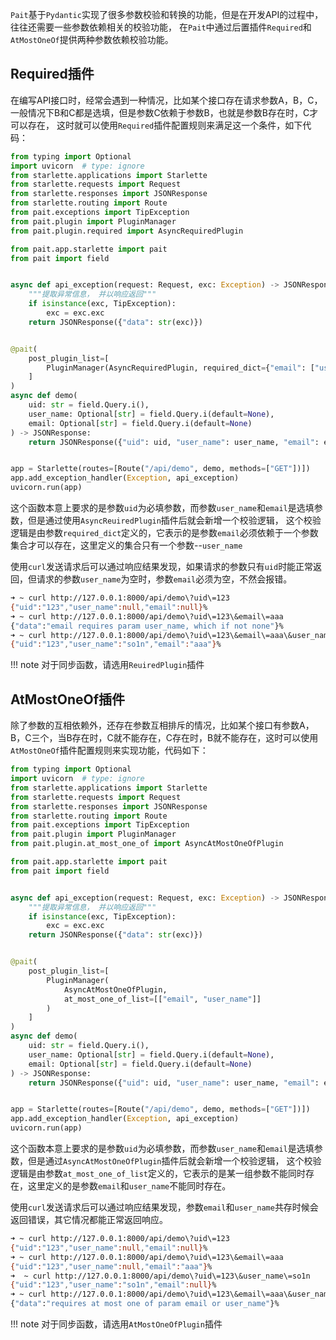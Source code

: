 `Pait`基于`Pydantic`实现了很多参数校验和转换的功能，但是在开发API的过程中，往往还需要一些参数依赖相关的校验功能，
在`Pait`中通过后置插件`Required`和`AtMostOneOf`提供两种参数依赖校验功能。

## Required插件
在编写API接口时，经常会遇到一种情况，比如某个接口存在请求参数A，B，C，一般情况下B和C都是选填，但是参数C依赖于参数B，也就是参数B存在时，C才可以存在，
这时就可以使用`Required`插件配置规则来满足这一个条件，如下代码：
```py hl_lines="23-25"
from typing import Optional
import uvicorn  # type: ignore
from starlette.applications import Starlette
from starlette.requests import Request
from starlette.responses import JSONResponse
from starlette.routing import Route
from pait.exceptions import TipException
from pait.plugin import PluginManager
from pait.plugin.required import AsyncRequiredPlugin

from pait.app.starlette import pait
from pait import field


async def api_exception(request: Request, exc: Exception) -> JSONResponse:
    """提取异常信息， 并以响应返回"""
    if isinstance(exc, TipException):
        exc = exc.exc
    return JSONResponse({"data": str(exc)})


@pait(
    post_plugin_list=[
        PluginManager(AsyncRequiredPlugin, required_dict={"email": ["user_name"]})
    ]
)
async def demo(
    uid: str = field.Query.i(),
    user_name: Optional[str] = field.Query.i(default=None),
    email: Optional[str] = field.Query.i(default=None)
) -> JSONResponse:
    return JSONResponse({"uid": uid, "user_name": user_name, "email": email})


app = Starlette(routes=[Route("/api/demo", demo, methods=["GET"])])
app.add_exception_handler(Exception, api_exception)
uvicorn.run(app)
```
这个函数本意上要求的是参数`uid`为必填参数，而参数`user_name`和`email`是选填参数，但是通过使用`AsyncReuiredPlugin`插件后就会新增一个校验逻辑，
这个校验逻辑是由参数`required_dict`定义的，它表示的是参数`email`必须依赖于一个参数集合才可以存在，这里定义的集合只有一个参数--`user_name`

使用`curl`发送请求后可以通过响应结果发现，如果请求的参数只有`uid`时能正常返回，但请求的参数`user_name`为空时，参数`email`必须为空，不然会报错。
```bash
➜ ~ curl http://127.0.0.1:8000/api/demo\?uid\=123
{"uid":"123","user_name":null,"email":null}%
➜ ~ curl http://127.0.0.1:8000/api/demo\?uid\=123\&email\=aaa
{"data":"email requires param user_name, which if not none"}%
➜ ~ curl http://127.0.0.1:8000/api/demo\?uid\=123\&email\=aaa\&user_name\=so1n
{"uid":"123","user_name":"so1n","email":"aaa"}%
```

!!! note
    对于同步函数，请选用`ReuiredPlugin`插件

## AtMostOneOf插件
除了参数的互相依赖外，还存在参数互相排斥的情况，比如某个接口有参数A，B，C三个，当B存在时，C就不能存在，C存在时，B就不能存在，这时可以使用`AtMostOneOf`插件配置规则来实现功能，代码如下：
```py hl_lines="23-28"
from typing import Optional
import uvicorn  # type: ignore
from starlette.applications import Starlette
from starlette.requests import Request
from starlette.responses import JSONResponse
from starlette.routing import Route
from pait.exceptions import TipException
from pait.plugin import PluginManager
from pait.plugin.at_most_one_of import AsyncAtMostOneOfPlugin

from pait.app.starlette import pait
from pait import field


async def api_exception(request: Request, exc: Exception) -> JSONResponse:
    """提取异常信息， 并以响应返回"""
    if isinstance(exc, TipException):
        exc = exc.exc
    return JSONResponse({"data": str(exc)})


@pait(
    post_plugin_list=[
        PluginManager(
            AsyncAtMostOneOfPlugin,
            at_most_one_of_list=[["email", "user_name"]]
        )
    ]
)
async def demo(
    uid: str = field.Query.i(),
    user_name: Optional[str] = field.Query.i(default=None),
    email: Optional[str] = field.Query.i(default=None)
) -> JSONResponse:
    return JSONResponse({"uid": uid, "user_name": user_name, "email": email})


app = Starlette(routes=[Route("/api/demo", demo, methods=["GET"])])
app.add_exception_handler(Exception, api_exception)
uvicorn.run(app)
```

这个函数本意上要求的是参数`uid`为必填参数，而参数`user_name`和`email`是选填参数，但是通过`AsyncAtMostOneOfPlugin`插件后就会新增一个校验逻辑，
这个校验逻辑是由参数`at_most_one_of_list`定义的，它表示的是某一组参数不能同时存在，这里定义的是参数`email`和`user_name`不能同时存在。

使用`curl`发送请求后可以通过响应结果发现，参数`email`和`user_name`共存时候会返回错误，其它情况都能正常返回响应。
```bash
➜ ~ curl http://127.0.0.1:8000/api/demo\?uid\=123
{"uid":"123","user_name":null,"email":null}%
➜ ~ curl http://127.0.0.1:8000/api/demo\?uid\=123\&email\=aaa
{"uid":"123","user_name":null,"email":"aaa"}%
➜  ~ curl http://127.0.0.1:8000/api/demo\?uid\=123\&user_name\=so1n
{"uid":"123","user_name":"so1n","email":null}%
➜ ~ curl http://127.0.0.1:8000/api/demo\?uid\=123\&email\=aaa\&user_name\=so1n
{"data":"requires at most one of param email or user_name"}%
```

!!! note
    对于同步函数，请选用`AtMostOneOfPlugin`插件
